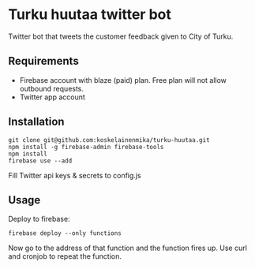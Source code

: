 # Turku huutaa twitter bot
Twitter bot that tweets the customer feedback given to City of Turku.

## Requirements
- Firebase account with blaze (paid) plan. Free plan will not allow outbound requests.
- Twitter app account

## Installation
````
git clone git@github.com:koskelainenmika/turku-huutaa.git
npm install -g firebase-admin firebase-tools
npm install
firebase use --add
````
Fill Twitter api keys & secrets to config.js

## Usage
Deploy to firebase:
````
firebase deploy --only functions
````
Now go to the address of that function and the function fires up. Use curl and cronjob to repeat the
function.